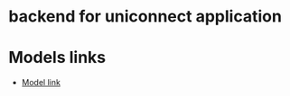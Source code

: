 #  backend for uniconnect application
# Models  links
- [Model link](https://app.eraser.io/workspace/YtPqZ1VogxGy1jzIDkzj)
